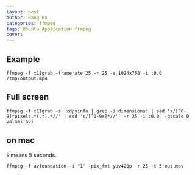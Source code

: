 ```yaml
---
layout: post
author: Hang Hu
categories: ffmpeg
tags: Ubuntu Application ffmpeg 
cover: 
---
```


## Example

```
ffmpeg -f x11grab -framerate 25 -r 25 -s 1024x768 -i :0.0 /tmp/output.mp4
```

## Full screen

```
ffmpeg -f x11grab -s `xdpyinfo | grep -i dimensions: | sed 's/[^0-9]*pixels.*(.*).*//' | sed 's/[^0-9x]*//'` -r 25 -i :0.0  -qscale 0 valami.avi
```

## on mac

`5` means 5 seconds.

```
ffmpeg -f avfoundation -i "1" -pix_fmt yuv420p -r 25 -t 5 out.mov
```